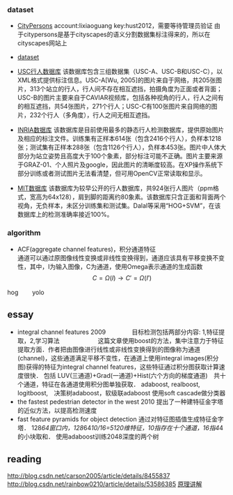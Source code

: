 ### dataset
- [CityPersons](https://www.cityscapes-dataset.com/)
    account:lixiaoguang key:hust2012，需要等待管理员验证
    由于citypersons是基于cityscapes的语义分割数据集标注得来的，所以在cityscapes网站上
- [dataset](http://www.vision.caltech.edu/Image_Datasets/CaltechPedestrians/index.html)

- [USC行人数据库](http://iris.usc.edu/Vision-Users/OldUsers/bowu/DatasetWebpage/dataset.html)
    该数据库包含三组数据集（USC-A、USC-B和USC-C），以XML格式提供标注信息。USC-A[Wu, 2005]的图片来自于网络，共205张图片，313个站立的行人，行人间不存在相互遮挡，拍摄角度为正面或者背面；USC-B的图片主要来自于CAVIAR视频库，包括各种视角的行人，行人之间有的相互遮挡，共54张图片，271个行人；USC-C有100张图片来自网络的图片，232个行人（多角度），行人之间无相互遮挡。
- [INRIA数据库](http://pascal.inrialpes.fr/data/human/)
    该数据库是目前使用最多的静态行人检测数据库，提供原始图片及相应的标注文件。训练集有正样本614张（包含2416个行人），负样本1218张；测试集有正样本288张（包含1126个行人），负样本453张。图片中人体大部分为站立姿势且高度大于100个象素，部分标注可能不正确。图片主要来源于GRAZ-01、个人照片及google，因此图片的清晰度较高。在XP操作系统下部分训练或者测试图片无法看清楚，但可用OpenCV正常读取和显示。 
- [MIT数据库]()
    该数据库为较早公开的行人数据库，共924张行人图片（ppm格式，宽高为64x128），肩到脚的距离约80象素。该数据库只含正面和背面两个视角，无负样本，未区分训练集和测试集。Dalal等采用“HOG&#43;SVM”，在该数据库上的检测准确率接近100%。     

### algorithm  
- ACF(aggregate channel features)，积分通道特征  
    通道可以通过原图像线性变换或非线性变换得到，通道应该具有平移变换不变性，其中，I为输入图像，C为通道，使用Omega表示通道的生成函数
    $$C=\Omega(I) \longrightarrow C'=\Omega(I')$$

hog　　
yolo

## essay
- integral channel features 2009　　　　
    目标检测包括两部分内容: 1,特征提取，2,学习算法　　　　　　
    这篇文章使用boost的方法，集中注意力于特征提取方面．作者把由图像进行线性或非线性变换得到的图像称为通道(channel)，这些通道满足平移不变性，在通道上使用integral images(积分图)获得的特征为integral channel features，这些特征通过积分图获取计算速度很快．
    包括 LUV(三通道)+Grad(一通道)+Hist(六个方向的梯度通道)　共十个通道，特征在各通道使用积分图单独获取．
    adaboost, realboost, logitboost,　决策树adaboost，软级联adaboost
    使用soft cascade做分类器
- the fastest pedestrian detector in the west 2010
    提出了一种建特征金字塔的近似方法，以提高检测速度
- fast feature pyramids for object detection
    通过对特征图插值生成特征金字塔．
    128*64窗口内，128*64*10/16=5120维特征，10指存在十个通道，16指4*4的小块取和．
    使用adaboost训练2048深度的两个树
    
## reading 
http://blog.csdn.net/carson2005/article/details/8455837
http://blog.csdn.net/rainbow0210/article/details/53586385
[原理讲解](http://blog.csdn.net/xiny520/article/details/51460148)
